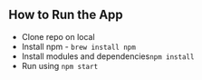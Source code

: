 ## How to Run the App
- Clone repo on local
- Install npm - `brew install npm`
- Install modules and dependencies`npm install`
- Run using `npm start`